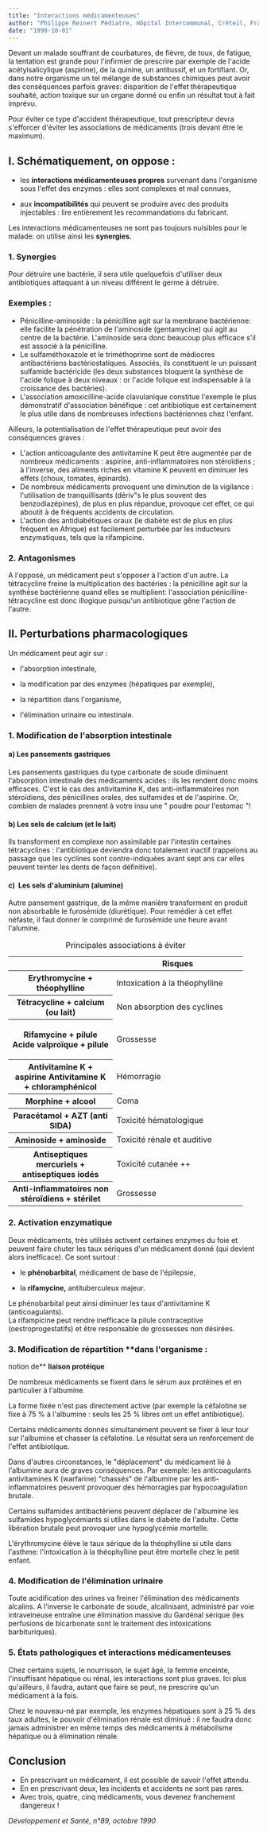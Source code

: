```yaml
---
title: "Interactions médicamenteuses"
author: "Philippe Reinert Pédiatre, Hôpital Intercommunal, Créteil, France."
date: "1990-10-01"
---
```


<div class="teaser"><p>Devant un malade souffrant de courbatures, de fièvre, de toux, de fatigue, la tentation est grande pour l'infirmier de prescrire par exemple de l'acide acétylsalicylique (aspirine), de la quinine, un antitussif, et un fortifiant. Or, dans notre organisme un tel mélange de substances chimiques peut avoir des conséquences parfois graves: disparition de l'effet thérapeutique souhaité, action toxique sur un organe donné ou enfin un résultat tout à fait imprévu.</p></div>

Pour éviter ce type d'accident thérapeutique, tout prescripteur devra s'efforcer d'éviter les associations de médicaments (trois devant être le maximum).

## I. Schématiquement, on oppose :

*   les **interactions médicamenteuses propres** survenant dans l'organisme sous l'effet des enzymes : elles sont complexes et mal connues,

*   aux **incompatibilités** qui peuvent se produire avec des produits injectables : lire entièrement les recommandations du fabricant.

Les interactions médicamenteuses ne sont pas toujours nuisibles pour le malade: on utilise ainsi les **synergies.**

### 1. Synergies

Pour détruire une bactérie, il sera utile quelquefois d'utiliser deux antibiotiques attaquant à un niveau différent le germe à détruire.

### Exemples :

*   Pénicilline-aminoside : la pénicilline agit sur la membrane bactérienne: elle facilite la pénétration de l'aminoside (gentamycine) qui agit au centre de la bactérie. L'aminoside sera donc beaucoup plus efficace s'il est associé à la pénicilline.  
*   Le sulfaméthoxazole et le triméthoprime sont de médiocres antibactériens bactériostatiques. Associés, ils constituent le un puissant sulfamide bactéricide (les deux substances bloquent la synthèse de l'acide folique à deux niveaux : or l'acide folique est indispensable à la croissance des bactéries).  
*   L'association amoxicilline-acide clavulanique constitue l'exemple le plus démonstratif d'association bénéfique : cet antibiotique est certainement le plus utile dans de nombreuses infections bactériennes chez l'enfant.

Ailleurs, la potentialisation de l'effet thérapeutique peut avoir des conséquences graves :

*   L'action anticoagulante des antivitamine K peut être augmentée par de nombreux médicaments : aspirine, anti-inflammatoires non stéroïdiens ; à l'inverse, des aliments riches en vitamine K peuvent en diminuer les effets (choux, tomates, épinards).  
*   De nombreux médicaments provoquent une diminution de la vigilance : l'utilisation de tranquillisants (dériv"s le plus souvent des benzodiazépines), de plus en plus répandue, provoque cet effet, ce qui aboutit à de fréquents accidents de circulation.  
*   L'action des antidiabétiques oraux (le diabète est de plus en plus fréquent en Afrique) est facilement perturbée par les inducteurs enzymatiques, tels que la rifampicine.

### **2. Antagonismes**

A l'opposé, un médicament peut s'opposer à l'action d'un autre. La tétracycline freine la multiplication des bactéries : la pénicilline agit sur la synthèse bactérienne quand elles se multiplient: l'association pénicilline-tétracycline est donc illogique puisqu'un antibiotique gêne l'action de l'autre.

## II. Perturbations pharmacologiques

Un médicament peut agir sur :

*   l'absorption intestinale,

*   la modification par des enzymes (hépatiques par exemple),

*   la répartition dans l'organisme,

*   l'élimination urinaire ou intestinale.

### 1. Modification de l'absorption **intestinale**

#### a) Les pansements gastriques

Les pansements gastriques du type carbonate de soude diminuent l'absorption intestinale des médicaments acides : ils les rendent donc moins efficaces. C'est le cas des antivitamine K, des anti-inflammatoires non stéroïdiens, des pénicillines orales, des sulfamides et de l'aspirine. Or, combien de malades prennent à votre insu une " poudre pour l'estomac "!

#### b) Les sels de calcium (et le lait)

Ils transforment en complexe non assimilable par l'intestin certaines tétracyclines : l'antibiotique deviendra donc totalement inactif (rappelons au passage que les cyclines sont contre-indiquées avant sept ans car elles peuvent teinter les dents de façon définitive).

#### c)  Les sels d'aluminium (alumine)

Autre pansement gastrique, de la même manière transforment en produit non absorbable le furosémide (diurétique). Pour remédier à cet effet néfaste, il faut donner le comprimé de furosémide une heure avant l'alumine.

<table>
<caption>Principales associations à éviter</caption>

<thead>

<tr>

<th scope="row" style="width: 190px;"> </th>

<th scope="col" style="width: 242px;">Risques</th>

</tr>

</thead>

<tbody>

<tr>

<th class="rteleft" scope="row" style="width: 194px;">Erythromycine + théophylline</th>

<td style="width: 246px;">Intoxication à la théophylline</td>

</tr>

<tr>

<th class="rteleft" scope="row" style="width: 194px;">Tétracycline + calcium (ou lait)</th>

<td style="width: 246px;">Non absorption des cyclines</td>

</tr>

<tr>

<th class="rteleft" scope="row" style="width: 194px;">

Rifamycine + pilule  
Acide valproïque + pilule

</th>

<td style="width: 246px;">

Grossesse

</td>

</tr>

<tr>

<th class="rteleft" scope="row" style="width: 194px;">Antivitamine K + aspirine  
Antivitamine K + chloramphénicol</th>

<td style="width: 246px;">Hémorragie</td>

</tr>

<tr>

<th class="rteleft" scope="row" style="width: 194px;">Morphine + alcool</th>

<td style="width: 246px;">Coma</td>

</tr>

<tr>

<th class="rteleft" scope="row" style="width: 194px;">Paracétamol + AZT  
(anti SIDA)</th>

<td style="width: 246px;">Toxicité hématologique</td>

</tr>

<tr>

<th class="rteleft" scope="row" style="width: 194px;">Aminoside + aminoside</th>

<td style="width: 246px;">Toxicité rénale et auditive</td>

</tr>

<tr>

<th class="rteleft" scope="row" style="width: 194px;">Antiseptiques mercuriels + antiseptiques iodés</th>

<td style="width: 246px;">Toxicité cutanée ++</td>

</tr>

<tr>

<th class="rteleft" scope="row" style="width: 194px;">Anti-inflammatoires non stéroïdiens + stérilet</th>

<td style="width: 246px;">Grossesse</td>

</tr>

</tbody>

</table>

### **2. Activation enzymatique**

Deux médicaments, très utilisés activent certaines enzymes du foie et peuvent faire chuter les taux sériques d'un médicament donné (qui devient alors inefficace). Ce sont surtout :

*   le **phénobarbital**, médicament de base de l'épilepsie,

*   la **rifamycine,** antituberculeux majeur.

Le phénobarbital peut ainsi diminuer les taux d'antivitamine K (anticoagulants).  
La rifampicine peut rendre inefficace la pilule contraceptive (oestroprogestatifs) et être responsable de grossesses non désirées.

### **3. Modification de répartition** **dans l'organisme :  
notion de** **liaison protéique**

De nombreux médicaments se fixent dans le sérum aux protéines et en particulier à l'albumine.

La forme fixée n'est pas directement active (par exemple la céfalotine se fixe à 75 % à l'albumine : seuls les 25 % libres ont un effet antibiotique).

Certains médicaments donnés simultanément peuvent se fixer à leur tour sur l'albumine et chasser la céfalotine. Le résultat sera un renforcement de l'effet antibiotique.

Dans d'autres circonstances, le "déplacement" du médicament lié à l'albumine aura de graves conséquences. Par exemple: les anticoagulants antivitamines K (warfarine) "chassés" de l'albumine par les anti-inflammatoires peuvent provoquer des hémorragies par hypocoagulation brutale.

Certains sulfamides antibactériens peuvent déplacer de l'albumine les sulfamides hypoglycémiants si utiles dans le diabète de l'adulte. Cette libération brutale peut provoquer une hypoglycémie mortelle.

L'érythromycine élève le taux sérique de la théophylline si utile dans l'asthme: l'intoxication à la théophylline peut être mortelle chez le petit enfant.

### 4. Modification de l'élimination urinaire

Toute acidification des urines va freiner l'élimination des médicaments alcalins. A l'inverse le carbonate de soude, alcalinisant, administré par voie intraveineuse entraîne une élimination massive du Gardénal sérique (les perfusions de bicarbonate sont le traitement des intoxications barbituriques).

### 5. États pathologiques et interactions médicamenteuses

Chez certains sujets, le nourrisson, le sujet âgé, la femme enceinte, l'insuffisant hépatique ou rénal, les interactions sont plus graves. Ici plus qu'ailleurs, il faudra, autant que faire se peut, ne prescrire qu'un médicament à la fois.

Chez le nouveau-né par exemple, les enzymes hépatiques sont à 25 % des taux adultes, le pouvoir d'élimination rénale est diminué : il ne faudra donc jamais administrer en même temps des médicaments à métabolisme hépatique ou à élimination rénale.

## Conclusion

*   En prescrivant un médicament, il est possible de savoir l'effet attendu.  
*   En en prescrivant deux, les incidents et accidents ne sont pas rares.  
*   Avec trois, quatre, cinq médicaments, vous devenez franchement dangereux !

_Développement et Santé, n°89, octobre 1990_